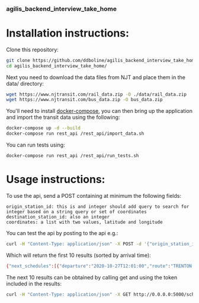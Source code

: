 ### agilis_backend_interview_take_home

# Installation instructions:

Clone this repository:

```bash
git clone https://github.com/ddboline/agilis_backend_interview_take_home.git
cd agilis_backend_interview_take_home/
```

Next you need to download the data files from NJT and place them in the data/ directory:

```bash
wget https://www.njtransit.com/rail_data.zip -O ./data/rail_data.zip
wget https://www.njtransit.com/bus_data.zip -O bus_data.zip
```

You'll need to install [docker-compose](https://docs.docker.com/compose/), you can then bring up the application and import the transit data using the following:
```bash
docker-compose up -d --build
docker-compose run rest_api /rest_api/import_data.sh
```

You can run tests using:
```bash
docker-compose run rest_api /rest_api/run_tests.sh
```

# Usage instructions:

To use the api, send a POST containing at minimum the following fields:
```
origin_station_id: this is and integer should add query to search for integer based on a string query or set of coordinates
destination_station_id: also an integer
coordinates: a list with two values, latitude and longitude
```


You can test the api by posting to the api e.g.:
```bash
curl -H "Content-Type: application/json" -X POST -d '{"origin_station_id": 87,"coordinates":[40.7252116,-74.305729],"destination_station_id": 105}' http://0.0.0.0:5000/schedules
```

Which will return the first 10 results (sorted by arrival time):
```bash
{"next_schedules":[{"departure":"2020-10-27T12:01:00","route":"TRENTON TRANSIT CENTER","stop_name":"NEW YORK PENN STATION","transit_mode":"rail"},{"departure":"2020-10-27T12:06:00","route":"70 NEWARK PENN STATION-Exact Fare","stop_name":"MILLBURN AVE AT LACKAWANNA PL","transit_mode":"bus"},{"departure":"2020-10-27T12:12:00","route":"NEW YORK PENN STATION","stop_name":"NEW YORK PENN STATION","transit_mode":"rail"},{"departure":"2020-10-27T12:17:00","route":"GLADSTONE","stop_name":"MILLBURN","transit_mode":"rail"},{"departure":"2020-10-27T12:17:00","route":"NEW YORK PENN STATION","stop_name":"NEW YORK PENN STATION","transit_mode":"rail"},{"departure":"2020-10-27T12:21:00","route":"NEW YORK PENN STATION","stop_name":"NEW YORK PENN STATION","transit_mode":"rail"},{"departure":"2020-10-27T12:26:00","route":"70 NEWARK PENN STATION-Exact Fare","stop_name":"MILLBURN AVE AT LACKAWANNA PL","transit_mode":"bus"},{"departure":"2020-10-27T12:26:00","route":"DOVER","stop_name":"MILLBURN","transit_mode":"rail"},{"departure":"2020-10-27T12:29:00","route":"MSU","stop_name":"NEW YORK PENN STATION","transit_mode":"rail"},{"departure":"2020-10-27T12:35:00","route":"NEW YORK PENN STATION","stop_name":"NEW YORK PENN STATION","transit_mode":"rail"}],"token":"MjMzMDYwMTkzNDM5ODc4MDQxNQ"}
```

The next 10 results can be obtained by calling get and using the token included in the results:
```bash
curl -H "Content-Type: application/json" -X GET http://0.0.0.0:5000/schedules?token=MjMzMDYwMTkzNDM5ODc4MDQxNQ
```
